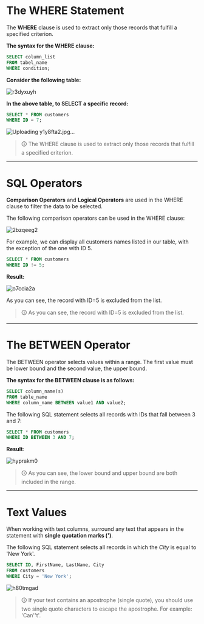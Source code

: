 # The WHERE Statement
The **WHERE** clause is used to extract only those records that fulfill a specified criterion.  

**The syntax for the WHERE clause:**

```sql
SELECT column_list
FROM tabel_name
WHERE condition;
```

**Consider the following table:**

![r3dyxuyh](https://user-images.githubusercontent.com/94882786/165150408-32fd304e-db02-4d1e-8dc8-357d642e53fc.jpg)

**In the above table, to SELECT a specific record:**

```sql
SELECT * FROM customers
WHERE ID = 7;
```

![Uploading y1y8fta2.jpg…]()

>🛈 The WHERE clause is used to extract only those records that fulfill a specified criterion.

---

# SQL Operators
**Comparison Operators** and **Logical Operators** are used in the WHERE clause to filter the data to be selected.  
  
The following comparison operators can be used in the WHERE clause:

![2bzqeeg2](https://user-images.githubusercontent.com/94882786/165150493-a76ebd05-f4e1-4f9c-b38d-4df062b327e9.jpg)

For example, we can display all customers names listed in our table, with the exception of the one with ID 5.

```sql
SELECT * FROM customers
WHERE ID != 5;
```

**Result:**

![o7ccia2a](https://user-images.githubusercontent.com/94882786/165150552-75b4484c-145d-4238-af31-9c5e6147a0d5.jpg)

As you can see, the record with ID=5 is excluded from the list.

>🛈 As you can see, the record with ID=5 is excluded from the list.

---

# The BETWEEN Operator  
The BETWEEN operator selects values within a range. The first value must be lower bound and the second value, the upper bound.  
  
**The syntax for the BETWEEN clause is as follows:**

```sql
SELECT column_name(s)  
FROM table_name  
WHERE column_name BETWEEN value1 AND value2;
```

The following SQL statement selects all records with IDs that fall between 3 and 7:

```sql
SELECT * FROM customers
WHERE ID BETWEEN 3 AND 7;
```

**Result**:

![hyprakm0](https://user-images.githubusercontent.com/94882786/165150590-f4e04a68-d73b-49e5-a792-e3f6b05dbff0.jpg)

>🛈 As you can see, the lower bound and upper bound are both included in the range.

---

# Text Values  
When working with text columns, surround any text that appears in the statement with **single quotation marks (')**.  
  
The following SQL statement selects all records in which the _City_ is equal to 'New York'.

```sql
SELECT ID, FirstName, LastName, City
FROM customers
WHERE City = 'New York';
```

![h80tmgad](https://user-images.githubusercontent.com/94882786/165150633-f99de287-c891-4fe1-ae98-0e6fe59ada0a.jpg)

>🛈 If your text contains an apostrophe (single quote), you should use two single quote characters to escape the apostrophe. For example: 'Can''t'.
